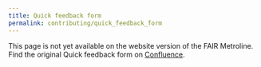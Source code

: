 ```yaml
---
title: Quick feedback form
permalink: contributing/quick_feedback_form
---
```


This page is not yet available on the website version of the FAIR Metroline. Find the original Quick feedback form on [Confluence](https://health-ri.atlassian.net/wiki/spaces/FSD/pages/419037187/Metroline+Quick+feedback+form).

